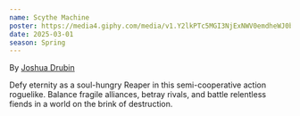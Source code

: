 ```yaml
---
name: Scythe Machine
poster: https://media4.giphy.com/media/v1.Y2lkPTc5MGI3NjExNWV0emdheWJ0bjM5bW8zYW5sdjUzMm42N2N3c2kwZmszMXc1OWxuNCZlcD12MV9pbnRlcm5hbF9naWZfYnlfaWQmY3Q9Zw/dIdnTQ4yyZJxZ5B7KQ/giphy.gif
date: 2025-03-01
season: Spring
---
```


By [Joshua Drubin](https://store.steampowered.com/app/2745120/Scythe_Machine/)

Defy eternity as a soul-hungry Reaper in this semi-cooperative action roguelike. Balance fragile alliances, betray rivals, and battle relentless fiends in a world on the brink of destruction.
